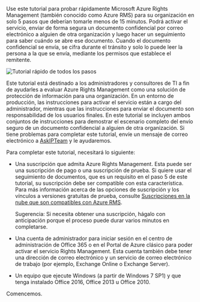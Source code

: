 Use este tutorial para probar rápidamente Microsoft Azure Rights Management (también conocido como Azure RMS) para su organización en solo 5 pasos que deberían tomarle menos de 15 minutos. Podrá activar el servicio, enviar de forma segura un documento confidencial por correo electrónico a alguien de otra organización y luego hacer un seguimiento para saber cuándo se abre ese documento. Cuando el documento confidencial se envía, se cifra durante el tránsito y solo lo puede leer la persona a la que se envía, mediante los permisos que establece el remitente.

![Tutorial rápido de todos los pasos](../media/AzRMS_QuickStartStepsAll.PNG)

Este tutorial está destinado a los administradores y consultores de TI a fin de ayudarles a evaluar Azure Rights Management como una solución de protección de información para una organización. En un entorno de producción, las instrucciones para activar el servicio están a cargo del administrador, mientras que las instrucciones para enviar el documento son responsabilidad de los usuarios finales. En este tutorial se incluyen ambos conjuntos de instrucciones para demostrar el escenario completo del envío seguro de un documento confidencial a alguien de otra organización. Si tiene problemas para completar este tutorial, envíe un mensaje de correo electrónico a [AskIPTeam](mailto:askipteam@microsoft.com?subject=Having%20problems%20with%20the%20Quick%20Start%20tutorial) y le ayudaremos.

Para completar este tutorial, necesitará lo siguiente:

-   Una suscripción que admita Azure Rights Management. Esta puede ser una suscripción de pago o una suscripción de prueba. Si quiere usar el seguimiento de documentos, que es un requisito en el paso 5 de este tutorial, su suscripción debe ser compatible con esta característica. Para más información acerca de las opciones de suscripción y los vínculos a versiones gratuitas de prueba, consulte [Suscripciones en la nube que son compatibles con Azure RMS](../get-started/requirements-subscriptions.md).

    Sugerencia: Si necesita obtener una suscripción, hágalo con anticipación porque el proceso puede durar varios minutos en completarse.

-   Una cuenta de administrador para iniciar sesión en el centro de administración de Office 365 o en el Portal de Azure clásico para poder activar el servicio Rights Management. Esta cuenta también debe tener una dirección de correo electrónico y un servicio de correo electrónico de trabajo (por ejemplo, Exchange Online o Exchange Server).

-   Un equipo que ejecute Windows (a partir de Windows 7 SP1) y que tenga instalado Office 2016, Office 2013 u Office 2010.

Comencemos.


<!--HONumber=Jul16_HO3-->


